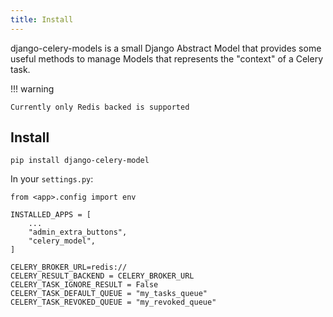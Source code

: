 ```yaml
---
title: Install
---
```


django-celery-models is a small Django Abstract Model that provides some useful methods to manage 
Models that represents the "context" of a Celery task.  


!!! warning

    Currently only Redis backed is supported


## Install

    pip install django-celery-model

In your `settings.py`:
    
    from <app>.config import env

    INSTALLED_APPS = [
        ...
        "admin_extra_buttons",
        "celery_model",
    ]
    
    CELERY_BROKER_URL=redis:// 
    CELERY_RESULT_BACKEND = CELERY_BROKER_URL
    CELERY_TASK_IGNORE_RESULT = False
    CELERY_TASK_DEFAULT_QUEUE = "my_tasks_queue"
    CELERY_TASK_REVOKED_QUEUE = "my_revoked_queue"
